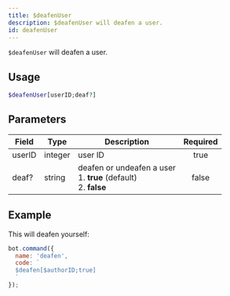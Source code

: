```yaml
---
title: $deafenUser 
description: $deafenUser will deafen a user.
id: deafenUser
---
```


`$deafenUser` will deafen a user.

## Usage

```php
$deafenUser[userID;deaf?]
```

## Parameters 


| Field  | Type    | Description                                                                | Required |
| ------ | ------- | -------------------------------------------------------------------------- |:--------:|
| userID | integer | user ID                                                                    |    true   |
| deaf?  | string  | deafen or undeafen a user <br /> 1. **true** (default) <br /> 2. **false** |    false    |


## Example

This will deafen yourself:

```javascript
bot.command({
  name: 'deafen',
  code: `
  $deafen[$authorID;true]
  `
});
```
